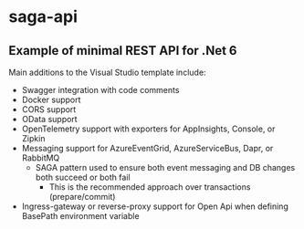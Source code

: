 ﻿# saga-api

## Example of minimal REST API for .Net 6

Main additions to the Visual Studio template include:
* Swagger integration with code comments
* Docker support
* CORS support
* OData support
* OpenTelemetry support with exporters for AppInsights, Console, or Zipkin
* Messaging support for AzureEventGrid, AzureServiceBus, Dapr, or RabbitMQ
  * SAGA pattern used to ensure both event messaging and DB changes both succeed or both fail
    * This is the recommended approach over transactions (prepare/commit)
* Ingress-gateway or reverse-proxy support for Open Api when defining BasePath environment variable